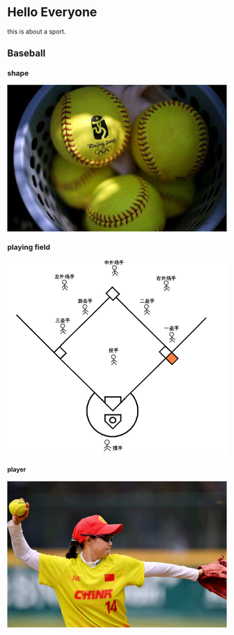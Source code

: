 # Hello Everyone
 this is about a sport.

## Baseball

### shape
![shape](90a307c8d77cb754e7f89b5369f458a4.jpg)

### playing field
![rules](118fff2df99f574ad4ae7370be349827.jpg.png)

#### player
![player](ce637062ee090b827a1b8210ead7b034.jpeg)
